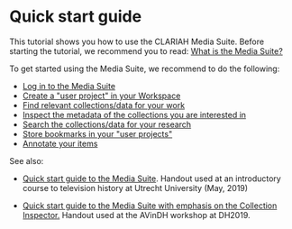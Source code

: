 Quick start guide
===

This tutorial shows you how to use the CLARIAH Media Suite. Before starting the tutorial, we recommend you to read: [What is the Media Suite?](http://mediasuite.clariah.nl/documentation/faq/what-is-it)

To get started using the Media Suite, we recommend to do the following:

- [Log in to the Media Suite](<http://mediasuite.clariah.nl/documentation/howtos/login>)
- [Create a "user project" in your Workspace](<http://mediasuite.clariah.nl/documentation/howtos/user-projects>)
- [Find relevant collections/data for your work](<http://mediasuite.clariah.nl/documentation/howtos/data>)
- [Inspect the metadata of the collections you are interested in](<http://mediasuite.clariah.nl/documentation/howtos/collection-inspector>)
- [Search the collections/data for your research](<http://mediasuite.clariah.nl/documentation/howtos/single-search>)
- [Store bookmarks in your "user projects"](<http://mediasuite.clariah.nl/documentation/howtos/bookmark>)
- [Annotate your items](<http://mediasuite.clariah.nl/documentation/howtos/annotate>)



See also: 

- [Quick start guide to the Media Suite](https://www.slideshare.net/clariah_mediasuite/hands-on-workshop-with-the-clariah-media-suite-introduction-to-television-history-online). Handout used at an introductory course to television history at Utrecht University (May, 2019)

- [Quick start guide to the Media Suite with emphasis on the Collection Inspector.](https://www.slideshare.net/clariah_mediasuite/doing-transparent-research-with-the-media-suite-quick-start-guide-to-the-media-suite-with-emphasis-on-the-collection-inspector-tool/clariah_mediasuite/doing-transparent-research-with-the-media-suite-quick-start-guide-to-the-media-suite-with-emphasis-on-the-collection-inspector-tool) Handout used at the AVinDH workshop at DH2019.

  

